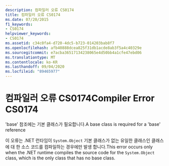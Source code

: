 ```yaml
---
description: 컴파일러 오류 CS0174
title: 컴파일러 오류 CS0174
ms.date: 07/20/2015
f1_keywords:
- CS0174
helpviewer_keywords:
- CS0174
ms.assetid: c34c0fa4-d720-4dc5-b723-014203bab8f7
ms.openlocfilehash: afb40888dcea825f31db1acde8ab3f5a4c40329e
ms.sourcegitcommit: e7acba36517134238065e4d50bb4a1cfe47ebd06
ms.translationtype: MT
ms.contentlocale: ko-KR
ms.lasthandoff: 09/04/2020
ms.locfileid: "89465977"
---
```

# <a name="compiler-error-cs0174"></a><span data-ttu-id="a730e-103">컴파일러 오류 CS0174</span><span class="sxs-lookup"><span data-stu-id="a730e-103">Compiler Error CS0174</span></span>
<span data-ttu-id="a730e-104">'base' 참조에는 기본 클래스가 필요합니다.</span><span class="sxs-lookup"><span data-stu-id="a730e-104">A base class is required for a 'base' reference</span></span>  
  
 <span data-ttu-id="a730e-105">이 오류는 .NET 런타임이 `System.Object` 기본 클래스가 없는 유일한 클래스인 클래스에 대 한 소스 코드를 컴파일하는 경우에만 발생 합니다.</span><span class="sxs-lookup"><span data-stu-id="a730e-105">This error occurs only when the .NET runtime compiles the source code for the `System.Object` class, which is the only class that has no base class.</span></span>
